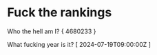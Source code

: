 # Fuck the rankings

Who the hell am I?
{ 4680233 }

What fucking year is it?
[ 2024-07-19T09:00:00Z ]
